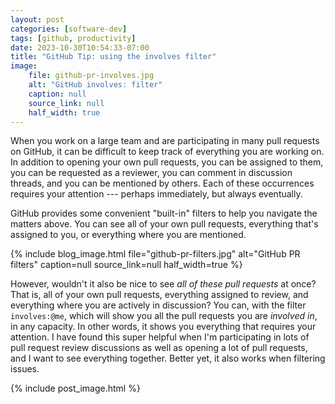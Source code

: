```yaml
---
layout: post
categories: [software-dev]
tags: [github, productivity]
date: 2023-10-30T10:54:33-07:00
title: "GitHub Tip: using the involves filter"
image:
    file: github-pr-involves.jpg
    alt: "GitHub involves: filter"
    caption: null
    source_link: null
    half_width: true
---
```


When you work on a large team and are participating in many pull requests on GitHub, it can be difficult to keep track of everything you are working on. In addition to opening your own pull requests, you can be assigned to them, you can be requested as a reviewer, you can comment in discussion threads, and you can be mentioned by others. Each of these occurrences requires your attention --- perhaps immediately, but always eventually.

<!--excerpt-->

GitHub provides some convenient "built-in" filters to help you navigate the matters above. You can see all of your own pull requests, everything that's assigned to you, or everything where you are mentioned.

{% include blog_image.html
    file="github-pr-filters.jpg"
    alt="GitHub PR filters"
    caption=null
    source_link=null
    half_width=true
%}

However, wouldn't it also be nice to see _all of these pull requests_ at once? That is, all of your own pull requests, everything assigned to review, and everything where you are actively in discussion? You can, with the filter `involves:@me`, which will show you all the pull requests you are _involved in_, in any capacity. In other words, it shows you everything that requires your attention. I have found this super helpful when I'm participating in lots of pull request review discussions as well as opening a lot of pull requests, and I want to see everything together. Better yet, it also works when filtering issues.

{% include post_image.html %}
